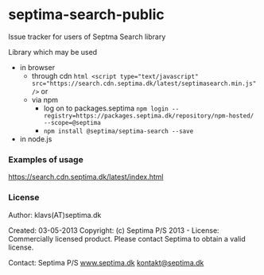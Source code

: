 # septima-search-public
Issue tracker for users of Septma Search library

Library which may be used
* in browser
  * through cdn
   ```html <script type="text/javascript" src="https://search.cdn.septima.dk/latest/septimasearch.min.js"/>``` or
  * via npm
    * log on to packages.septima
    ```npm login --registry=https://packages.septima.dk/repository/npm-hosted/ --scope=@septima```
    * ```npm install @septima/septima-search --save```
* in node.js

### Examples of usage

https://search.cdn.septima.dk/latest/index.html

### License

Author: klavs(AT)septima.dk

Created: 03-05-2013
 Copyright: (c) Septima P/S 2013 -
License: Commercially licensed product. Please contact Septima to obtain
a valid license.

Contact: Septima P/S
 www.septima.dk
 kontakt@septima.dk

